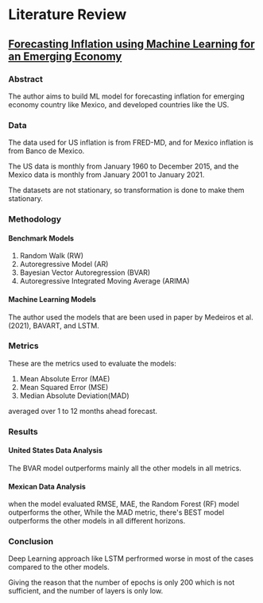 # Literature Review

## [Forecasting Inflation using Machine Learning for an Emerging Economy](https://thesis.eur.nl/pub/60145/Thesis_Sven_Heeren.pdf)

### Abstract

The author aims to build ML model for forecasting inflation for emerging economy country like Mexico, and developed countries like the US.

### Data

The data used for US inflation is from FRED-MD, and for Mexico inflation is from Banco de Mexico.

The US data is monthly from January 1960 to December 2015, and the Mexico data is monthly from January 2001 to January 2021.

The datasets are not stationary, so transformation is done to make them stationary.

### Methodology

#### Benchmark Models

1. Random Walk (RW)
2. Autoregressive Model (AR)
3. Bayesian Vector Autoregression (BVAR)
4. Autoregressive Integrated Moving Average (ARIMA)

#### Machine Learning Models

The author used the models that are been used in paper by Medeiros et al. (2021), BAVART, and LSTM.

### Metrics

These are the metrics used to evaluate the models:

1. Mean Absolute Error (MAE)
2. Mean Squared Error (MSE)
3. Median Absolute Deviation(MAD)

averaged over 1 to 12 months ahead forecast.

### Results

#### United States Data Analysis

The BVAR model outperforms mainly all the other models in all metrics.

#### Mexican Data Analysis

when the model evaluated RMSE, MAE, the Random Forest (RF) model outperforms the other, While  the MAD metric, there's BEST model outperforms the other models in all different horizons.

### Conclusion

Deep Learning approach like LSTM perfrormed worse in most of the cases compared to the other models.

Giving the reason that the number of epochs is only 200 which is not sufficient, and the number of layers is only low.
